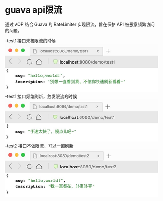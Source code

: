 # guava api限流
通过 AOP 结合 Guava 的 RateLimiter 实现限流，旨在保护 API 被恶意频繁访问的问题。

-test1 接口未被限流的时候
![1.png](./doc/picture/063719.jpg)
-test1 接口频繁刷新，触发限流的时候
![1.png](./doc/picture/063718-1.jpg)
-test2 接口不做限流，可以一直刷新
![1.png](./doc/picture/063718.jpg)